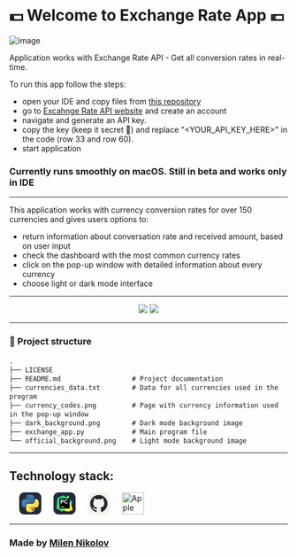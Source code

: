 # 💵 Welcome to Exchange Rate App 💶
![image](https://github.com/user-attachments/assets/e8dd8e2f-4651-44c4-9b13-de07734d4739)

Application works with Exchange Rate API - Get all conversion rates in real-time.


To run this app follow the steps:
  * open your IDE and copy files from [this repository](https://github.com/Milenski1987/Exchange-Rate-App-with-API)
  * go to [Excahnge Rate API website](https://www.exchangerate-api.com) and create an account  
  * navigate and generate an API key.  
  * copy the key (keep it secret 🤫) and replace "<YOUR_API_KEY_HERE>" in the code (row 33 and row 60).
  * start application

### Currently runs smoothly on macOS. Still in beta and works only in IDE

---

This application works with currency conversion rates for over 150 currencies and gives users options to:
* return information about conversation rate and received amount, based on user input
* check the dashboard with the most common currency rates
* click on the  pop-up window with detailed information about every currency
* choose light or dark mode interface

---

<p align="center">
  <img src="https://github.com/user-attachments/assets/0798253f-bfec-4ad9-9aee-084c6afb5694" width="490" />
  <img src="https://github.com/user-attachments/assets/d3ec7880-3976-43af-b217-e894a9ef3cec" width="490" /> 
</p>



---
### 📁 Project structure

```
.
├── LICENSE
├── README.md                  # Project documentation
├── currencies_data.txt        # Data for all currencies used in the program
├── currency_codes.png         # Page with currency information used in the pop-up window
├── dark_background.png        # Dark mode background image
├── exchange_app.py            # Main program file
└── official_background.png    # Light mode background image
```

---

## Technology stack:
<p align="left">
  &emsp;
    <a href="#"><img alt="Python" src="https://github.com/tandpfun/skill-icons/blob/main/icons/Python-Dark.svg" width="40" height ="40"></a>
  &emsp;
    <a href="#"><img src="https://github.com/tandpfun/skill-icons/blob/main/icons/PyCharm-Dark.svg" width="40" height="40" /></a>
  &emsp;
    <a href="#"><img alt="GitHub" src="https://github.com/tandpfun/skill-icons/blob/main/icons/Github-Light.svg" title="GitHub" **alt="GitHub" width="40" height="40" ></a>
  &emsp;
    <a href="#"><img src="https://github.com/tandpfun/skill-icons/blob/main/icons/Apple-Light.svg" title="Apple" **alt="Apple" width="40" height="40" /></a>
</p>


---
### Made by [Milen Nikolov](https://www.linkedin.com/in/milen-nikolov-62455034b/)

